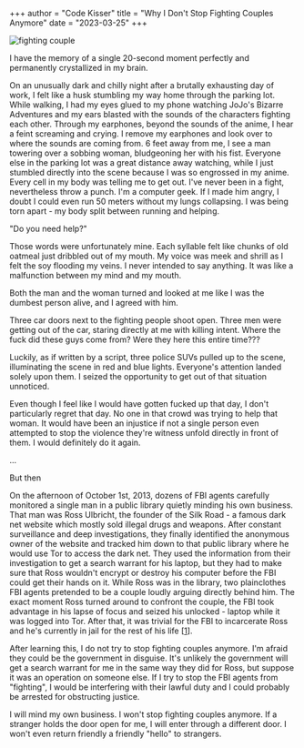 +++
author = "Code Kisser"
title = "Why I Don't Stop Fighting Couples Anymore"
date = "2023-03-25"
+++

<!--more-->

![fighting couple](https://i.pinimg.com/originals/fc/01/59/fc01595190fa291703bc8f0a1dd6e2e8.jpg)

I have the memory of a single 20-second moment perfectly and permanently crystallized in my brain.

On an unusually dark and chilly night after a brutally exhausting day of work, I felt like a husk stumbling my way home through the parking lot. While walking, I had my eyes glued to my phone watching JoJo's Bizarre Adventures and my ears blasted with the sounds of the characters fighting each other. Through my earphones, beyond the sounds of the anime, I hear a feint screaming and crying. I remove my earphones and look over to where the sounds are coming from. 6 feet away from me, I see a man towering over a sobbing woman, bludgeoning her with his fist. Everyone else in the parking lot was a great distance away watching, while I just stumbled directly into the scene because I was so engrossed in my anime. Every cell in my body was telling me to get out. I've never been in a fight, nevertheless throw a punch. I'm a computer geek. If I made him angry, I doubt I could even run 50 meters without my lungs collapsing. I was being torn apart - my body split between running and helping.

"Do you need help?"

Those words were unfortunately mine. Each syllable felt like chunks of old oatmeal just dribbled out of my mouth. My voice was meek and shrill as I felt the soy flooding my veins. I never intended to say anything. It was like a malfunction between my mind and my mouth.

Both the man and the woman turned and looked at me like I was the dumbest person alive, and I agreed with him.

Three car doors next to the fighting people shoot open. Three men were getting out of the car, staring directly at me with killing intent. Where the fuck did these guys come from? Were they here this entire time???

Luckily, as if written by a script, three police SUVs pulled up to the scene, illuminating the scene in red and blue lights. Everyone's attention landed solely upon them. I seized the opportunity to get out of that situation unnoticed.

Even though I feel like I would have gotten fucked up that day, I don't particularly regret that day. No one in that crowd was trying to help that woman. It would have been an injustice if not a single person even attempted to stop the violence they're witness unfold directly in front of them. I would definitely do it again.

...

But then

On the afternoon of October 1st, 2013, dozens of FBI agents carefully monitored a single man in a public library quietly minding his own business. That man was Ross Ulbricht, the founder of the Silk Road - a famous dark net website which mostly sold illegal drugs and weapons. After constant surveillance and deep investigations, they finally identified the anonymous owner of the website and tracked him down to that public library where he would use Tor to access the dark net. They used the information from their investigation to get a search warrant for his laptop, but they had to make sure that Ross wouldn't encrypt or destroy his computer before the FBI could get their hands on it. While Ross was in the library, two plainclothes FBI agents pretended to be a couple loudly arguing directly behind him. The exact moment Ross turned around to confront the couple, the FBI took advantage in his lapse of focus and seized his unlocked - laptop while it was logged into Tor. After that, it was trivial for the FBI to incarcerate Ross and he's currently in jail for the rest of his life [[1](https://www.businessinsider.com/ross-ulbricht-will-be-sentenced-soon--heres-how-he-was-arrested-2015-5)].

After learning this, I do not try to stop fighting couples anymore. I'm afraid they could be the government in disguise. It's unlikely the government will get a search warrant for me in the same way they did for Ross, but suppose it was an operation on someone else. If I try to stop the FBI agents from "fighting", I would be interfering with their lawful duty and I could probably be arrested for obstructing justice.

I will mind my own business. I won't stop fighting couples anymore. If a stranger holds the door open for me, I will enter through a different door. I won't even return friendly a friendly "hello" to strangers.
